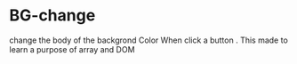 # BG-change
change the body of the backgrond Color When click a button . This made to learn a purpose of array and DOM
